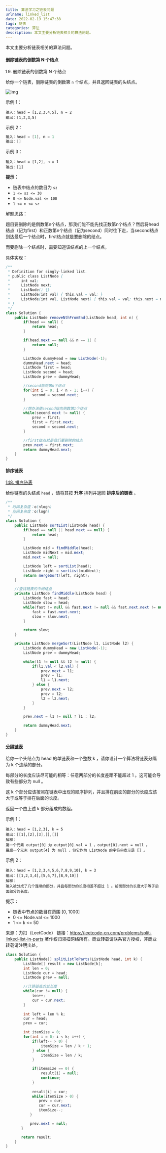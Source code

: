 ```yaml
---
title: 算法学习之链表问题
urlname: linked_list
date: 2022-02-19 15:47:38
tags: 链表
categories: 算法
description: 本文主要分析链表相关的算法问题。
---
```


本文主要分析链表相关的算法问题。

####  删除链表的倒数第 N 个结点

19. 删除链表的倒数第 N 个结点

 给你一个链表，删除链表的倒数第 `n` 个结点，并且返回链表的头结点。 

 ![img](https://assets.leetcode.com/uploads/2020/10/03/remove_ex1.jpg) 

示例 1：

```
输入：head = [1,2,3,4,5], n = 2
输出：[1,2,3,5]
```


示例 2：

```java
输入：head = [1], n = 1
输出：[]
```


示例 3：

```
输入：head = [1,2], n = 1
输出：[1]
```

**提示：**

- 链表中结点的数目为 `sz`
- `1 <= sz <= 30`
- `0 <= Node.val <= 100`
- `1 <= n <= sz`

解题思路：

题目要删除的是倒数第n个结点，那我们能不能先找正数第n个结点？然后将head结点（记为first）和正数第n个结点（记为second）同时往下走，当second结点到达最后一个结点时，first结点就是要删除的结点。

而要删除一个结点时，需要知道该结点的上一个结点。

具体实现：

```java
/**
 * Definition for singly-linked list.
 * public class ListNode {
 *     int val;
 *     ListNode next;
 *     ListNode() {}
 *     ListNode(int val) { this.val = val; }
 *     ListNode(int val, ListNode next) { this.val = val; this.next = next; }
 * }
 */
class Solution {
    public ListNode removeNthFromEnd(ListNode head, int n) {
        if(head == null) {
            return head;
        }

        if(head.next == null && n == 1) {
            return null;
        }

        ListNode dummyHead = new ListNode(-1);
        dummyHead.next = head;
        ListNode first = head;
        ListNode second = head;
        ListNode prev = dummyHead;

        //second指向第n个结点
        for(int i = 0; i < n - 1; i++) {
            second = second.next;
        }

        //想办法使second指向倒数第1个结点
        while(second.next != null) {
            prev = first;
            first = first.next;
            second = second.next;
        }

        //first结点就是我们要删除的结点
        prev.next = first.next;
        return dummyHead.next;
    }
}
```

#### 排序链表

[148. 排序链表](https://leetcode-cn.com/problems/sort-list/)

给你链表的头结点 `head` ，请将其按 **升序** 排列并返回 **排序后的链表** 。

```java
/**
 * 时间复杂度：o(nlogn)
 * 空间复杂度：o(logn)
 */
class Solution {
    public ListNode sortList(ListNode head) {
        if(head == null || head.next == null) {
            return head;
        }

        ListNode mid = findMiddle(head);
        ListNode midNext = mid.next;
        mid.next = null;

        ListNode left = sortList(head);
        ListNode right = sortList(midNext);
        return mergeSort(left, right);
    }

    //查找链表的中间结点
    private ListNode findMiddle(ListNode head) {
        ListNode fast = head;
        ListNode slow = head;
        while(fast != null && fast.next != null && fast.next.next != null) {
            fast = fast.next.next;
            slow = slow.next;
        }

        return slow;
    }

    private ListNode mergeSort(ListNode l1, ListNode l2) {
        ListNode dummyHead = new ListNode(-1);
        ListNode prev = dummyHead;

        while(l1 != null && l2 != null) {
            if(l1.val < l2.val) {
                prev.next = l1;
                prev = l1;
                l1 = l1.next;
            } else {
                prev.next = l2;
                prev = l2;
                l2 = l2.next;
            }
        }

        prev.next = l1 != null ? l1 : l2;

        return dummyHead.next;
    }
}
```

#### [分隔链表](https://leetcode-cn.com/problems/split-linked-list-in-parts/)

给你一个头结点为 head 的单链表和一个整数 k ，请你设计一个算法将链表分隔为 k 个连续的部分。

每部分的长度应该尽可能的相等：任意两部分的长度差距不能超过 1 。这可能会导致有些部分为 null 。

这 k 个部分应该按照在链表中出现的顺序排列，并且排在前面的部分的长度应该大于或等于排在后面的长度。

返回一个由上述 k 部分组成的数组。


示例 1：

```
输入：head = [1,2,3], k = 5
输出：[[1],[2],[3],[],[]]
解释：
第一个元素 output[0] 为 output[0].val = 1 ，output[0].next = null 。
最后一个元素 output[4] 为 null ，但它作为 ListNode 的字符串表示是 [] 。
```
示例 2：
```
输入：head = [1,2,3,4,5,6,7,8,9,10], k = 3
输出：[[1,2,3,4],[5,6,7],[8,9,10]]
解释：
输入被分成了几个连续的部分，并且每部分的长度相差不超过 1 。前面部分的长度大于等于后面部分的长度。
```
提示：

* 链表中节点的数目在范围 [0, 1000]
* 0 <= Node.val <= 1000
* 1 <= k <= 50

来源：力扣（LeetCode）
链接：https://leetcode-cn.com/problems/split-linked-list-in-parts
著作权归领扣网络所有。商业转载请联系官方授权，非商业转载请注明出处。

```java
class Solution {
    public ListNode[] splitListToParts(ListNode head, int k) {
        ListNode[] result = new ListNode[k];
        int len = 0;
        ListNode cur = head;
        ListNode prev = null;

        //计算链表的总长度
        while(cur != null) {
            len++;
            cur = cur.next;
        }
      
        int left = len % k;
        cur = head;
        prev = cur;

        int itemSize = 0;
        for(int i = 0; i < k; i++) {
            if(left-- > 0) {
                itemSize = len / k + 1;
            } else {
                itemSize = len / k;
            }

            if(itemSize == 0) {
                result[i] = null;
                continue;
            }
            
            result[i] = cur;
            while(itemSize > 0) {
               prev = cur;
               cur = cur.next;
               itemSize--;
           }

           prev.next = null;
       }

       return result;
    }
}
```

